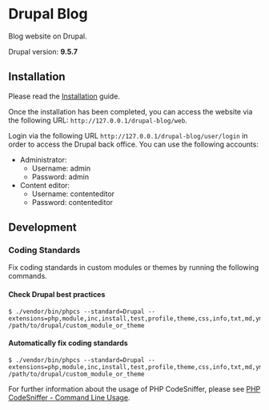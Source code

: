 # Drupal Blog #

Blog website on Drupal.

Drupal version: **9.5.7**

## Installation

Please read the [Installation](doc/installation.md) guide.

Once the installation has been completed, you can access the website via the following URL: `http://127.0.0.1/drupal-blog/web`.

Login via the following URL `http://127.0.0.1/drupal-blog/user/login` in order to access the Drupal back office.
You can use the following accounts:

- Administrator:
  - Username: admin
  - Password: admin
- Content editor:
  - Username: contenteditor
  - Password: contenteditor

## Development

### Coding Standards

Fix coding standards in custom modules or themes by running the following commands.

#### Check Drupal best practices
```
$ ./vendor/bin/phpcs --standard=Drupal --extensions=php,module,inc,install,test,profile,theme,css,info,txt,md,yml /path/to/drupal/custom_module_or_theme
```

#### Automatically fix coding standards
```
$ ./vendor/bin/phpcs --standard=Drupal --extensions=php,module,inc,install,test,profile,theme,css,info,txt,md,yml /path/to/drupal/custom_module_or_theme
```

For further information about the usage of PHP CodeSniffer, please see [PHP CodeSniffer - Command Line Usage](https://www.drupal.org/docs/contributed-modules/code-review-module/php-codesniffer-command-line-usage).
